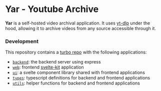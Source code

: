 # Yar - Youtube Archive

**Yar** is a self-hosted video archival application. It uses [yt-dlp](https://github.com/yt-dlp/yt-dlp) under the hood, allowing it to archive videos from any source accessible through it.

### Development

This repository contains a [turbo repo](https://turbo.build/repo) with the following applications:

-   [`backend`](./apps/backend): the backend server using express
-   [`web`](./apps/web): frontend [svelte-kit](https://kit.svelte.dev/) application
-   [`ui`](./packages/ui): a svelte component library shared with frontend applications
-   [`types`](./packages/types): typescript definitions for backend and frontend applications
-   [`utils`](./packages/utils): helper functions for backend and frontend applications
